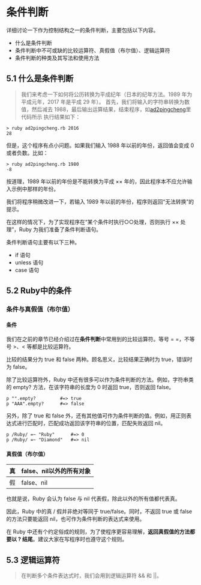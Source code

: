 # 条件判断
详细讨论一下作为控制结构之一的条件判断，主要包括以下内容。
- 什么是条件判断
- 条件判断中不可或缺的比较运算符、真假值（布尔值）、逻辑运算符
- 条件判断的种类及其写法和使用方法

## 5.1 什么是条件判断
> 我们来考虑一下如何将公历转换为平成纪年（日本的纪年方法。1989 年为平成元年，2017 年是平成 29 年）。
首先，我们将输入的字符串转换为数值，然后减去 1988，最后输出运算结果，结束程序，如[ad2pingcheng](./ad2pingcheng.rb)里代码所示
执行结果如下：
```
> ruby ad2pingcheng.rb 2016
28
```
但是，这个程序有点小问题。如果我们输入 1988 年以前的年份，返回值会变成 0 或者负数。比如：
```
> ruby ad2pingcheng.rb 1980
-8
```
按道理，1989 年以前的年份是不能转换为平成 ×× 年的，因此程序本不应允许输入示例中那样的年份。

我们将程序稍微改进一下，若输入 1989 年以前的年份，程序则返回“无法转换”的提示。

在这样的情况下，为了实现程序在“某个条件时执行○○处理，否则执行 ×× 处理”，Ruby 为我们准备了条件判断语句。

条件判断语句主要有以下三种。
- if 语句
- unless 语句
- case 语句

## 5.2 Ruby中的条件

### 条件与真假值（布尔值）
#### 条件
我们在之前的章节已经介绍过在**条件判断**中常用到的比较运算符。等号 = =，不等号 >、< 等都是比较运算符。

比较的结果分为 true 和 false 两种。顾名思义，比较结果正确时为 true，错误时为 false。

除了比较运算符外，Ruby 中还有很多可以作为条件判断的方法。例如，字符串类的 empty? 方法，在该字符串的长度为 0 时返回 true，否则返回 false。
```
p "".empty?         #=> true
p "AAA".empty?      #=> false
```
另外，除了 true 和 false 外，还有其他值可作为条件判断的值。例如，用正则表达式进行匹配时，匹配成功返回该字符串的位置，匹配失败返回 nil。
```
p /Ruby/ =~ "Ruby"      #=> 0
p /Ruby/ =~ "Diamond"   #=> nil
```
#### 真假值（布尔值）
真|false、nil以外的所有对象|
:-|:-
假|false、nil|
也就是说，Ruby 会认为 false 与 nil 代表假，除此以外的所有值都代表真。

因此，Ruby 中的真 / 假并非绝对等同于 true/false。同时，不返回 true 或 false 的方法只要能返回 nil，也可作为条件判断的表达式来使用。

在 Ruby 中还有个约定俗成的规则，为了使程序更容易理解，**返回真假值的方法都要以 ? 结尾**。建议大家在写程序时也遵守这个规则。

## 5.3 逻辑运算符
> 在判断多个条件表达式时，我们会用到逻辑运算符 && 和 ||。
